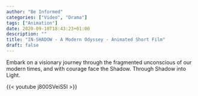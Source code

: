 ```yaml
---
author: "Be Informed"
categories: ["Video", "Drama"]
tags: ["Animation"]
date: 2020-09-10T18:43:23+01:00
description: ""
title: "IN-SHADOW - A Modern Odyssey - Animated Short Film"
draft: false
---
```


Embark on a visionary journey through the fragmented unconscious of our modern times, and with courage face the Shadow. Through Shadow into Light. 

{{< youtube j800SVeiS5I >}}